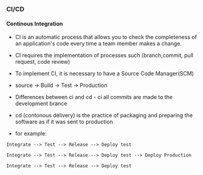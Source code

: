 ### CI/CD
#### Continous Integration
- CI is an automatic process that allows you to check the completeness of an application's code every time a team member makes a change. 
- CI requires the implementation of processes such (branch,commit, pull request, code review)
- To implement CI, it is necessary to have a Source Code Manager(SCM)

- source -> Build -> Test -> Production
- Differences between ci and cd - ci all commits are made to the development brance 
- cd (contonous delivery) is the practice of packaging and preparing the software as if it was sent to production
- for example:

``` Integrate --> Test --> Release --> Deploy test ```

``` Integrate --> Test --> Release --> Deploy test --> Deploy Production ```

``` Integrate --> Test --> Release --> Deploy test ``` 



